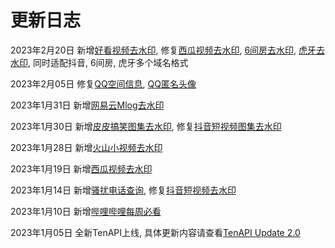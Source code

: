 # 更新日志

2023年2月20日 新增[好看视频去水印](https://docs.tenapi.cn/watermark/video.html), 修复[西瓜视频去水印](https://docs.tenapi.cn/watermark/video.html), [6间房去水印](https://docs.tenapi.cn/watermark/video.html), [虎牙去水印](https://docs.tenapi.cn/watermark/video.html), 同时适配抖音, 6间房, 虎牙多个域名格式

2023年2月05日 修复[QQ空间信息](https://docs.tenapi.cn/tencent/qzone.html), [QQ匿名头像](https://docs.tenapi.cn/tencent/anon-avatar.html)

2023年1月31日 新增[网易云Mlog去水印](https://docs.tenapi.cn/watermark/video.html)

2023年1月30日 新增[皮皮搞笑图集去水印](https://docs.tenapi.cn/watermark/images.html), 修复[抖音短视频图集去水印](https://docs.tenapi.cn/watermark/images.html)

2023年1月28日 新增[火山小视频去水印](https://docs.tenapi.cn/watermark/video.html)

2023年1月19日 新增[西瓜视频去水印](https://docs.tenapi.cn/watermark/video.html)

2023年1月14日 新增[骚扰电话查询](https://docs.tenapi.cn/utility/nuisance.html), 修复[抖音短视频去水印](https://docs.tenapi.cn/watermark/video.html)

2023年1月10日 新增[哔哩哔哩每周必看](https://docs.tenapi.cn/bilibili/weekly.html)

2023年1月05日 全新TenAPI上线, 具体更新内容请查看[TenAPI Update 2.0](https://5ime.cn/tenapi-update.html)
